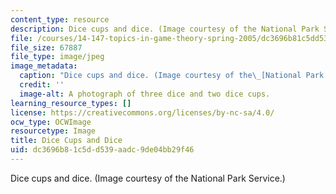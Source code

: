 ```yaml
---
content_type: resource
description: Dice cups and dice. (Image courtesy of the National Park Service.)
file: /courses/14-147-topics-in-game-theory-spring-2005/dc3696b81c5dd539aadc9de04bb29f46_14-147s05.jpg
file_size: 67887
file_type: image/jpeg
image_metadata:
  caption: "Dice cups and dice. (Image courtesy of the\_[National Park Service](https://www.nps.gov/index.htm).)"
  credit: ''
  image-alt: A photograph of three dice and two dice cups.
learning_resource_types: []
license: https://creativecommons.org/licenses/by-nc-sa/4.0/
ocw_type: OCWImage
resourcetype: Image
title: Dice Cups and Dice
uid: dc3696b8-1c5d-d539-aadc-9de04bb29f46
---
```

Dice cups and dice. (Image courtesy of the National Park Service.)